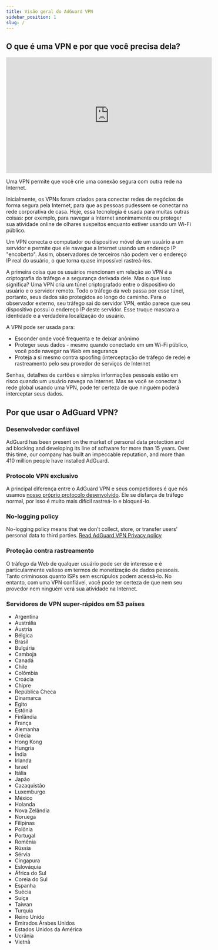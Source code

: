 ```yaml
---
title: Visão geral do AdGuard VPN
sidebar_position: 1
slug: /
---
```


## O que é uma VPN e por que você precisa dela?

<iframe width="560" height="315" class="youtube-video" src="https://www.youtube-nocookie.com/embed/7149L3xPmSE" title="Player de vídeo do YouTube" frameborder="0" allow="accelerometer; autoplay; clipboard-write; encrypted-media; gyroscope; picture-in-picture" allowfullscreen></iframe>

Uma VPN permite que você crie uma conexão segura com outra rede na Internet.

Inicialmente, os VPNs foram criados para conectar redes de negócios de forma segura pela Internet, para que as pessoas pudessem se conectar na rede corporativa de casa. Hoje, essa tecnologia é usada para muitas outras coisas: por exemplo, para navegar a Internet anonimamente ou proteger sua atividade online de olhares suspeitos enquanto estiver usando um Wi-Fi público.

Um VPN conecta o computador ou dispositivo móvel de um usuário a um servidor e permite que ele navegue a Internet usando um endereço IP "encoberto". Assim, observadores de terceiros não podem ver o endereço IP real do usuário, o que torna quase impossível rastreá-los.

A primeira coisa que os usuários mencionam em relação ao VPN é a criptografia do tráfego e a segurança derivada dele. Mas o que isso significa? Uma VPN cria um túnel criptografado entre o dispositivo do usuário e o servidor remoto. Todo o tráfego da web passa por esse túnel, portanto, seus dados são protegidos ao longo do caminho. Para o observador externo, seu tráfego sai do servidor VPN, então parece que seu dispositivo possui o endereço IP deste servidor. Esse truque mascara a identidade e a verdadeira localização do usuário.

A VPN pode ser usada para:

- Esconder onde você frequenta e te deixar anônimo
- Proteger seus dados - mesmo quando conectado em um Wi-Fi público, você pode navegar na Web em segurança
- Proteja a si mesmo contra spoofing (interceptação de tráfego de rede) e rastreamento pelo seu provedor de serviços de Internet

Senhas, detalhes de cartões e simples informações pessoais estão em risco quando um usuário navega na Internet. Mas se você se conectar à rede global usando uma VPN, pode ter certeza de que ninguém poderá interceptar seus dados.

## Por que usar o AdGuard VPN?

### Desenvolvedor confiável

AdGuard has been present on the market of personal data protection and ad blocking and developing its line of software for more than 15 years. Over this time, our company has built an impeccable reputation, and more than 410 million people have installed AdGuard.

### Protocolo VPN exclusivo

A principal diferença entre o AdGuard VPN e seus competidores é que nós usamos [nosso próprio protocolo desenvolvido](/general/adguard-vpn-protocol). Ele se disfarça de tráfego normal, por isso é muito mais difícil rastreá-lo e bloqueá-lo.

### No-logging policy

No-logging policy means that we don’t collect, store, or transfer users’ personal data to third parties. [Read AdGuard VPN Privacy policy](https://adguard-vpn.com/privacy.html)

### Proteção contra rastreamento

O tráfego da Web de qualquer usuário pode ser de interesse e é particularmente valioso em termos de monetização de dados pessoais. Tanto criminosos quanto ISPs sem escrúpulos podem acessá-lo. No entanto, com uma VPN confiável, você pode ter certeza de que nem seu provedor nem ninguém verá sua atividade na Internet.

### Servidores de VPN super-rápidos em 53 países

- Argentina
- Austrália
- Áustria
- Bélgica
- Brasil
- Bulgária
- Camboja
- Canadá
- Chile
- Colômbia
- Croácia
- Chipre
- República Checa
- Dinamarca
- Egito
- Estônia
- Finlândia
- França
- Alemanha
- Grécia
- Hong Kong
- Hungria
- Índia
- Irlanda
- Israel
- Itália
- Japão
- Cazaquistão
- Luxemburgo
- México
- Holanda
- Nova Zelândia
- Noruega
- Filipinas
- Polônia
- Portugal
- Romênia
- Rússia
- Sérvia
- Cingapura
- Eslováquia
- África do Sul
- Coreia do Sul
- Espanha
- Suécia
- Suíça
- Taiwan
- Turquia
- Reino Unido
- Emirados Árabes Unidos
- Estados Unidos da América
- Ucrânia
- Vietnã
